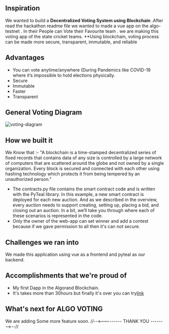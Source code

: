 ## Inspiration
We wanted to build a **Decentralized Voting System using Blockchain** .After read the hackathon readme file we wanted to made a vue app on the algo-testnet . In their People can Vote their Favourite team . we are making this voting app of the state cricket teams.
 **Using blockchain, voting process can be made more secure, transparent, immutable, and reliable

## Advantages
* You can vote anytime/anywhere (During Pandemics like COVID-19 where it’s impossible to hold elections physically.
* Secure
* Immutable
* Faster
* Transparent

## General Voting Diagram
![voting-diagram](https://media.geeksforgeeks.org/wp-content/uploads/20200424190016/2020-04-22-21.png)
## How we built it
We Know that :-
"A blockchain is a time-stamped decentralized series of fixed records that contains data of any size is controlled by a large network of computers that are scattered around the globe and not owned by a single organization. Every block is secured and connected with each other using hashing technology which protects it from being tempered by an unauthorized person."
* The contracts.py file contains the smart contract code and is written with the PyTeal library. In this example, a new smart contract is deployed for each new auction. And as we described in the overview, every auction needs to support creating, setting up, placing a bid, and closing out an auction. In a bit, we’ll take you through where each of these scenarios is represented in the code.
* Only the owner of the web-app can set winner and add a contest because if we gave permission to all then it's can not secure.

## Challenges we ran into
We made this application using vue as a frontend and pyteal as our backend.

## Accomplishments that we're proud of
* My first Dapp in the Algorand Blockchain.
* It's takes more than 30hours but finally it's over you can try[link](https://algo-voting.vercel.app/)

## What's next for ALGO VOTING
We are adding Some more feature soon.
//--<--------- THANK YOU -------->--//
